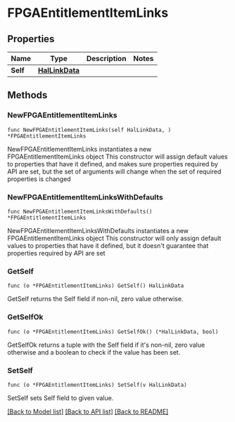 <!--
Copyright (C) 2020-2025 Arm Limited or its affiliates and Contributors. All rights reserved.
SPDX-License-Identifier: Apache-2.0
-->
# FPGAEntitlementItemLinks

## Properties

Name | Type | Description | Notes
------------ | ------------- | ------------- | -------------
**Self** | [**HalLinkData**](HalLinkData.md) |  | 

## Methods

### NewFPGAEntitlementItemLinks

`func NewFPGAEntitlementItemLinks(self HalLinkData, ) *FPGAEntitlementItemLinks`

NewFPGAEntitlementItemLinks instantiates a new FPGAEntitlementItemLinks object
This constructor will assign default values to properties that have it defined,
and makes sure properties required by API are set, but the set of arguments
will change when the set of required properties is changed

### NewFPGAEntitlementItemLinksWithDefaults

`func NewFPGAEntitlementItemLinksWithDefaults() *FPGAEntitlementItemLinks`

NewFPGAEntitlementItemLinksWithDefaults instantiates a new FPGAEntitlementItemLinks object
This constructor will only assign default values to properties that have it defined,
but it doesn't guarantee that properties required by API are set

### GetSelf

`func (o *FPGAEntitlementItemLinks) GetSelf() HalLinkData`

GetSelf returns the Self field if non-nil, zero value otherwise.

### GetSelfOk

`func (o *FPGAEntitlementItemLinks) GetSelfOk() (*HalLinkData, bool)`

GetSelfOk returns a tuple with the Self field if it's non-nil, zero value otherwise
and a boolean to check if the value has been set.

### SetSelf

`func (o *FPGAEntitlementItemLinks) SetSelf(v HalLinkData)`

SetSelf sets Self field to given value.



[[Back to Model list]](../README.md#documentation-for-models) [[Back to API list]](../README.md#documentation-for-api-endpoints) [[Back to README]](../README.md)


